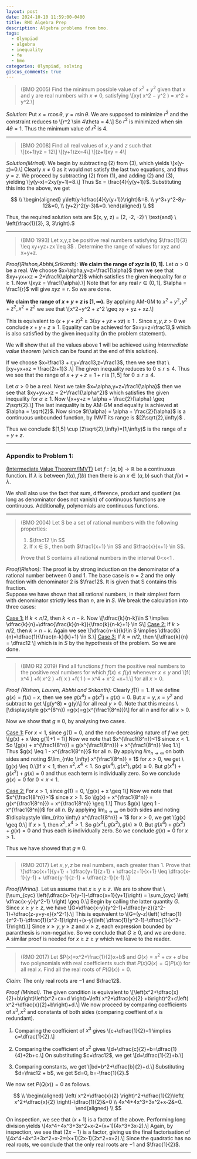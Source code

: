 ```yaml
---
layout: post
date: 2024-10-10 11:59:00-0400
title: RMO Algebra Prep
description: Algebra problems from bmo.
tags:
  - Olympiad
  - algebra
  - inequality
  - fe
  - bmo
categories: Olympiad, solving
giscus_comments: true
---
```


> (BMO 2005) Find the minimum possible value of $x^2 + y^2$ given that x and y are real numbers with $x \neq 0$, satisfying \\[xy( x^2 − y^2 ) = x^2 + y^2.\\]

_Solution:_ Put $x=r\cos\theta$, $y=r\sin\theta$. We are supposed to minimize $r^2$ and the constraint reduces to \\[r^2 \sin 4\theta = 4.\\] So $r^2$ is minimized when $\sin 4\theta = 1.$ Thus the minimum value of $r^2$ is $4$.

---

> \[BMO 2008\] Find all real values of $x, y$ and $z$ such that  
> \\[(x+1)yz = 12\\] \\[(y+1)zx=4\\] \\[(z+1)xy = 4\\]

_Solution(Mrinal)._ We begin by subtracting (2) from (3), which
yields \\[x(y-z)=0.\\]
Clearly $x \neq 0$ as it would not satisfy the last two equations, and thus $y=z$. We proceed by subtracting (2) from (1), and adding (2) and (3), yielding \\[y(y-x)=2xy(y+1)=8.\\] Thus
$x = \frac{4}{y(y+1)}$. Substituting this into the above, we get

$$
\\
\begin{aligned}
    y\left(y-\dfrac{4}{y(y+1)}\right)&=8. \\
    y^3+y^2-8y-12&=0, \\
    (y+2)^2(y-3)&=0.
\end{aligned}
\\
$$

Thus, the required solution sets are $(x, y, z) = (2, -2, -2) \ \text{and} \ \left(\frac{1}{3}, 3, 3\right).$

---

> (BMO 1993) Let x,y,z be positive real numbers satisfying $\frac{1}{3} \leq xy+yz+zx \leq 3$ . Determine the range of values for xyz and x+y+z.

_Proof(Rishon,Abhhi,Srikanth):_
**We claim the range of $xyz$ is $(0,1]$.**
Let $\alpha > 0$ be a real. We choose $x=\alpha,y=z=\frac1{\alpha}$ then we see that $xy+yx+xz = 2+\frac1{\alpha^2}$ which satisfies the given inequality for $\alpha \geq 1$. Now \\[xyz = \frac1{\alpha}.\\] Note that for any real $r \in (0,1]$, $\alpha = \frac1{r}$ will give $xyz=r$. So we are done.

**We claim the range of $x+y+z$ is $[1,\infty)$.** By applying AM-GM to $x^2+y^2,y^2+z^2,x^2+z^2$ we see that \\[x^2+y^2 + z^2 \geq xy + yz + xz.\\]

This is equivalent to $(x+y+z)^2 \geq 3(xy+yz+xz) \geq 1$ . Since $x,y,z > 0$ we conclude $x+y+z \geq 1.$ Equality can be achieved for $x=y=z=\frac13,$ which is also satisfied by the given inequality (in the problem statement).

We will show that all the values above 1 will be achieved using _intermediate value theorem_ (which can be found at the end of this solution).

If we choose $x=\frac13 + r,y=\frac13,z=\frac13$, then we see that \\[xy+yx+xz = \frac{2r+1}3 .\\] The given inequality reduces to $0\leq r \leq 4.$ Thus we see that the range of $x+y+z = 1+r$ is $[1,5]$ for $0\leq r \leq 4.$

Let $\alpha > 0$ be a real. Next we take $x=\alpha,y=z=\frac1{\alpha}$ then we see that $xy+yx+xz = 2+\frac1{\alpha^2}$ which satisfies the given inequality for $\alpha \geq 1$. Now \\[x+y+z = \alpha + \frac{2}{\alpha} \geq 2\sqrt{2}.\\]
The last inequality is by AM-GM and equality is achieved at $\alpha = \sqrt{2}$. Now since $f(\alpha) = \alpha + \frac{2}{\alpha}$ is a continuous unbounded function, by IMVT its range is $[2\sqrt{2},\infty)$ .

Thus we conclude $[1,5] \cup [2\sqrt{2},\infty)=[1,\infty)$ is the range of $x+y+z$.

---

### Appendix to Problem 1:

<u>(Intermediate Value Theorem/IMVT)</u> Let $f:[a,b] \to \mathbb{R}$ be a continuous function. If $\lambda$ is between $f(a), f(b)$ then there is an $x \in (a,b)$ such that $f(x) = \lambda$.

We shall also use the fact that sum, difference, product and quotient (as long as denominator does not vanish) of continuous functions are continuous. Additionally, polynomials are continuous functions.

---

> (BMO 2004) Let S be a set of rational numbers with the following properties:
>
> 1.  $\frac12 \in S$
> 2.  If x ∈ S , then both $\frac1{x+1} \in S$ and $\frac{x}{x+1} \in S$.
>
> Prove that S contains all rational numbers in the interval 0<x<1 .

_Proof(Rishon):_ The proof is by strong induction on the denominator of a rational number between 0 and 1. The base case is $n=2$ and the only fraction with denominator 2 is $\frac12$. It is given that S contains this fraction.  
Suppose we have shown that all rational numbers, in their simplest form with denominator strictly less than $n$, are in $S$. We break the calculation into three cases:

<u>Case 1:</u> If $k < n/2$, then $k < n-k$. Now \\[\dfrac{k}{n-k}\in S \implies \dfrac{k}{n}=\dfrac{\frac{k}{n-k}}{\frac{k}{n-k}+1} \in S\\]
<u>Case 2:</u> If $k > n/2$, then $k > n-k$. Again we see \\[\dfrac{n-k}{k}\in S \implies \dfrac{k}{n}=\dfrac{1}{\frac{n-k}{k}+1} \in S.\\]
<u>Case 3:</u> If $k = n/2$, then \\[\dfrac{k}{n} = \dfrac12 \\] which is in $S$ by the hypothesis of the problem.
So we are done.

---

> (BMO R2 2019) Find all functions $f$ from the positive real numbers to the positive real numbers for which $f( x ) \leq f( y )$ whenever $x \leq y$ and \\[f( x^4 ) +f( x^2 ) +f( x ) +f( 1 ) = x^4 + x^2 +x+1.\\] for all $x>0$.

_Proof (Rishon, Lauren, Abhhi and Srikanth):_ Clearly $f(1)=1.$ If we define $g(x) = f(x) - x$, then we see $g(x^4)+g(x^2)+g(x)=0.$ But $x=y,x=y^2$ and subtract to get \\[g(y^8) = g(y)\\] for all real $y > 0$. Note that this means \\[\displaystyle g(x^{8^n}) =g(x)=g(x^{\frac1{8^n}})\\] for all $n$ and for all $x>0$.

Now we show that $g\equiv0$, by analysing two cases.

<u>Case 1:</u> For $x < 1$, since $g(1)=0$, and the non-decreasing nature of $f$ we get: \\[g(x) + x \leq g(1)+1 = 1\\] Now we note that $x^{\frac1{8^n}}<1$ since $x<1$. So \\[g(x) + x^{\frac1{8^n}} = g(x^{\frac1{8^n}}) + x^{\frac1{8^n}} \leq 1.\\]
Thus $g(x) \leq 1 - x^{\frac1{8^n}}$ for all $n$. By applying $lim_{n \to \infty}$ on both sides and noting $\lim_{n\to \infty} x^{\frac1{8^n}} = 1$ for $x>0$, we get \\[g(x) \leq 0.\\]If $x<1$, then $x^2,x^4 < 1$. So $g(x^4),g(x^2),g(x)\leq 0$. But $g(x^4)+g(x^2)+g(x)=0$ and thus each term is individually zero. So we conclude $g(x) = 0$ for $0 < x < 1$.

<u>Case 2:</u> For $x > 1$, since $g(1)=0$, \\[g(x) + x \geq 1\\] Now we note that $x^{\frac1{8^n}}>1$ since $x>1$. So \\[g(x) + x^{\frac1{8^n}} = g(x^{\frac1{8^n}}) + x^{\frac1{8^n}} \geq 1.\\] Thus $g(x) \geq 1 - x^{\frac1{8^n}}$ for all $n$. By applying $\displaystyle \lim_{n \to \infty}$ on both sides and noting $\displaystyle \lim_{n\to \infty} x^{\frac1{8^n}} = 1$ for $x>0$, we get \\[g(x) \geq 0.\\] If $x>1$, then $x^2,x^4 > 1$. So $g(x^4),g(x^2),g(x)\geq 0$. But $g(x^4)+g(x^2)+g(x)=0$ and thus each is individually zero. So we conclude $g(x)  = 0$ for $x >1$.

Thus we have showed that $g\equiv0$.

---

> (RMO 2017) Let $x, y, z$ be real numbers, each greater
> than 1. Prove that
> \\[\dfrac{x+1}{y+1} + \dfrac{y+1}{z+1} + \dfrac{z+1}{x+1} \leq \dfrac{x-1}{y-1} + \dfrac{y-1}{z-1} + \dfrac{z-1}{x-1}.\\]

_Proof(Mrinal)._ Let us assume that $x \geq y \geq z$. We are to show that
\\[\sum_{cyc} \left(\dfrac{x-1}{y-1}-\dfrac{x+1}{y+1}\right) = \sum_{cyc} \left( \dfrac{x-y}{y^2-1} \right) \geq 0.\\]
Begin by calling the latter quantity $G$. Since $x \geq y \geq z$, we
have \\[G=\dfrac{x-y}{y^2-1}+\dfrac{y-z}{z^2-1}+\dfrac{z-y+y-x}{x^2-1}.\\]
This is equivalent to
\\[G=(y-z)\left( \dfrac{1}{z^2-1}-\dfrac{1}{x^2-1}\right)+(x-y)\left( \dfrac{1}{y^2-1}-\dfrac{1}{x^2-1}\right).\\]
Since $x \geq y, y \geq z$ and $x \geq z$, each expression bounded by paranthesis is non-negative. So we conclude that $G \geq 0$, and we are done. A similar proof is needed for $x \geq z \geq y$ which we leave to the reader.

---

> (RMO 2017) Let $P(x)=x^2+\frac{1}{2}x+b$ and $Q(x)=x^2+cx+d$ be two polynomials with real coefficients such that $P(x)Q(x)=Q(P(x))$ for all real $x$. Find all the real roots of
> $P(Q(x))=0.$

_Claim:_ The only real roots are $-1$ and $\frac12$.

_Proof (Mrinal)._ The given condition is equivalent to
\\[\left(x^2+\dfrac{x}{2}+b\right)\left(x^2+cx+d \right)=\left( x^2+\dfrac{x}{2} +b\right)^2+c\left( x^2+\dfrac{x}{2}+b\right)+d.\\]
We now proceed by comparing coefficients of $x^3, x^2$ and constants of
both sides (comparing coeffient of $x$ is redundant).

1.  Comparing the coefficient of $x^3$ gives
    \\[c+\dfrac{1}{2}=1 \implies c=\dfrac{1}{2}.\\]

2.  Comparing the coefficient of $x^2$ gives
    \\[d+\dfrac{c}{2}+b=\dfrac{1}{4}+2b+c.\\]
    On substituting $c=\frac12$,
    we get \\[d=\dfrac{1}{2}+b.\\]

3.  Comparing constants, we get \\[bd=b^2+\dfrac{b}{2}+d.\\] Substituting
    $d=\frac12 + b$, we get $d=0, b=-\frac{1}{2}.$

We now set $P(Q(x))=0$ as follows.

$$
\\
\begin{aligned}
    \left( x^2+\dfrac{x}{2} \right)^2+\dfrac{1}{2}\left( x^2+\dfrac{x}{2} \right)-\dfrac{1}{2}&=0 \\
    4x^4+4x^3+3x^2+x-2&=0.
\end{aligned}
\\
$$

On inspection, we see that $(x+1)$ is a factor of the above. Performing long division yields
\\[4x^4+4x^3+3x^2+x-2=(x+1)(4x^3+3x-2).\\] Again, by inspection, we see
that $(2x-1)$ is a factor, giving us the final factorisation of
\\[4x^4+4x^3+3x^2+x-2=(x+1)(2x-1)(2x^2+x+2).\\]
Since the quadratic has no real roots, we conclude that the only real roots are $-1$ and
$\frac{1}{2}$.

---

